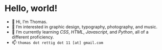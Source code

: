 # Hello, world!
- 👋 Hi, I’m Thomas.
- 👀 I’m interested in graphic design, typography, photography, and music.
- 🌱 I’m currently learning *CSS*, *HTML*, *Javascript*, and *Python*, all of a different proficiency.
- 📫 `thomas dot rettig dot 11 [at] gmail.com`
